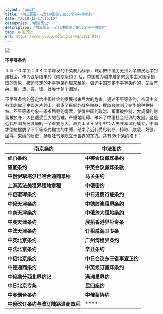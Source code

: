 ```yaml
---
layout: "post"
title: "勿忘国耻--近代中国签订的35个不平等条约"
date: "2018-12-17 16:15"
categories: "明清历史"
description: "勿忘国耻--近代中国签订的35个不平等条约"
tags: 中国历史
url: https://www.y5000.com/zgls/mq/1181.html
---
```






[![](https://img.y5000.com/uploads/allimg/130104/2-130104040222a9.jpg)](https://www.y5000.com)  
  
**不平等条约**

  
１８４０年至１８４２年爆发的中英鸦片战争，开始把中国历史推入半殖民地半封建社会。作为战争结果的《南京条约
》后，中国成为越来越多的资本主义国家猎取的对象，被迫签定的不平等条约越来越多。强迫中国签定不平等条约的，先后有英、俄、法、美、德、日等十多个国家。

不平等条约的签定给中国社会的发展带来巨大的危害。通过不平等条约，帝国主义各国割取了中国大片领土，强索了巨额的战争赔款，攫取和控制了在华的种种特权。不平等条约象一条条屈辱的绳索，使得中国的政治、军事被控制，大规模的财富被掠夺，人民遭受巨大的苦难，严重地阻碍、破坏了中国社会经济的发展。这是近代中国贫穷衰弱的一个重要原因。直到１９４９年中华人民共和国的成立，中国才彻底摆脱了不平等条约枷锁的束缚，结束了近代受尽剥夺、榨取、欺凌、奴役、屈辱、束缚的历史，扬眉吐气地屹立于世界的东方。共有35个条约如下：

**南京条约** |  **中法和约**  
---|---  
**虎门条约** |  **中英会议藏印条约**  
**望厦条约** |  **中英会议藏印条款**  
**中俄伊犁塔尔巴哈台通商章程** |  **马关条约**  
**上海英法美租界租地章程** |  **中俄密约**  
**中俄瑷珲条约** |  **中日通商行船条约**  
**中俄天津条约** |  **中德胶澳租界条约**  
**中美天津条约** |  **中俄旅大租地条约**  
**中英天津条约** |  **展拓香港界址专条**  
**中法天津条约** |  **订租威海卫专条**  
**中英北京条约** |  **广州湾租界条约**  
**中法北京条约** |  **辛丑条约**  
**中俄北京条约** |  **中日会议东三省事宜正约**  
**中德通商条约** |  **中英续订藏印条约**  
**中俄勘分西北界约记** |  **满洲里界约**  
**中日北京专条** |  **民四条约**  
**中英烟台条约** |  **中俄蒙协约**  
**中俄改订条约与改订陆路通商章程** |  ****  
  
  
